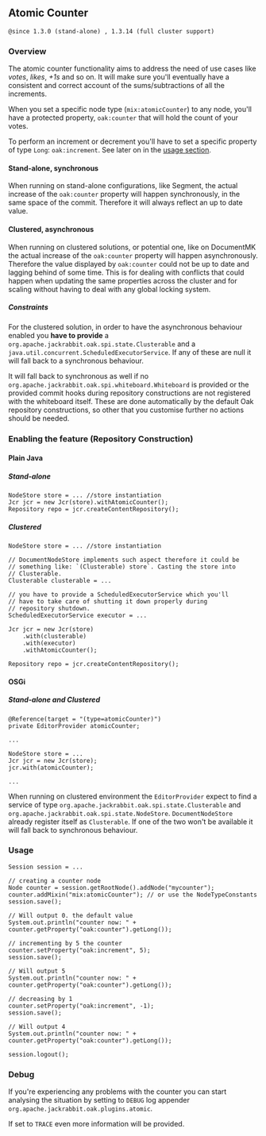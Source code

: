 ## Atomic Counter
`@since 1.3.0 (stand-alone) , 1.3.14 (full cluster support)`

### Overview

The atomic counter functionality aims to address the need of use cases
like _votes_, _likes_, _+1s_ and so on. It will make sure you'll
eventually have a consistent and correct account of the
sums/subtractions of all the increments.

When you set a specific node type (`mix:atomicCounter`) to any node,
you'll have a protected property, `oak:counter` that will hold the
count of your votes.

To perform an increment or decrement you'll have to set a specific
property of type `Long`: `oak:increment`. See later on in the
[usage section](#Usage).

#### Stand-alone, synchronous

When running on stand-alone configurations, like Segment, the actual
increase of the `oak:counter` property will happen synchronously, in
the same space of the commit. Therefore it will always reflect an up
to date value.

#### Clustered, asynchronous

When running on clustered solutions, or potential one, like on
DocumentMK the actual increase of the `oak:counter` property will
happen asynchronously. Therefore the value displayed by `oak:counter`
could not be up to date and lagging behind of some time. This is for
dealing with conflicts that could happen when updating the same
properties across the cluster and for scaling without having to deal
with any global locking system. 

##### Constraints

For the clustered solution, in order to have the asynchronous
behaviour enabled you **have to provide** a
`org.apache.jackrabbit.oak.spi.state.Clusterable` and a
`java.util.concurrent.ScheduledExecutorService`. If any of these are
null it will fall back to a synchronous behaviour.

It will fall back to synchronous as well if no
`org.apache.jackrabbit.oak.spi.whiteboard.Whiteboard` is provided or
the provided commit hooks during repository constructions are not
registered with the whiteboard itself. These are done automatically by
the default Oak repository constructions, so other that you customise
further no actions should be needed.

### Enabling the feature (Repository Construction)
#### Plain Java

##### Stand-alone

    NodeStore store = ... //store instantiation
    Jcr jcr = new Jcr(store).withAtomicCounter();
    Repository repo = jcr.createContentRepository();

##### Clustered

    NodeStore store = ... //store instantiation

    // DocumentNodeStore implements such aspect therefore it could be
    // something like: `(Clusterable) store`. Casting the store into
    // Clusterable.
    Clusterable clusterable = ...

    // you have to provide a ScheduledExecutorService which you'll
    // have to take care of shutting it down properly during
    // repository shutdown.
    ScheduledExecutorService executor = ...

    Jcr jcr = new Jcr(store)
        .with(clusterable)
        .with(executor)
        .withAtomicCounter();

    Repository repo = jcr.createContentRepository();

#### OSGi

##### Stand-alone and Clustered

    @Reference(target = "(type=atomicCounter)")
    private EditorProvider atomicCounter;
    
    ...
    
    NodeStore store = ...
    Jcr jcr = new Jcr(store);
    jcr.with(atomicCounter);
    
    ...

When running on clustered environment the `EditorProvider` expect to
find a service of type
`org.apache.jackrabbit.oak.spi.state.Clusterable` and
`org.apache.jackrabbit.oak.spi.state.NodeStore`. `DocumentNodeStore`
already register itself as `Clusterable`. If one of the two won't be
available it will fall back to synchronous behaviour.

### Usage

    Session session = ...
  
    // creating a counter node
    Node counter = session.getRootNode().addNode("mycounter");
    counter.addMixin("mix:atomicCounter"); // or use the NodeTypeConstants
    session.save();
  
    // Will output 0. the default value
    System.out.println("counter now: " + counter.getProperty("oak:counter").getLong());
  
    // incrementing by 5 the counter
    counter.setProperty("oak:increment", 5);
    session.save();
  
    // Will output 5
    System.out.println("counter now: " + counter.getProperty("oak:counter").getLong());
  
    // decreasing by 1
    counter.setProperty("oak:increment", -1);
    session.save();
  
    // Will output 4
    System.out.println("counter now: " + counter.getProperty("oak:counter").getLong());
  
    session.logout();
 
### Debug

If you're experiencing any problems with the counter you can start
analysing the situation by setting to `DEBUG` log appender
`org.apache.jackrabbit.oak.plugins.atomic`.

If set to `TRACE` even more information will be provided.


